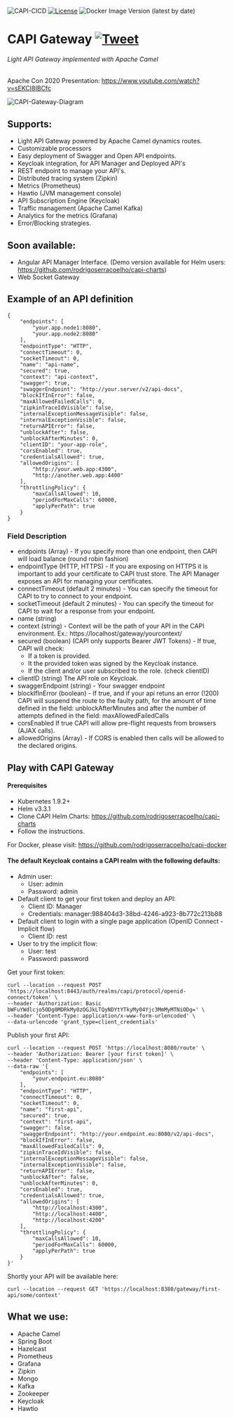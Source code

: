 ![CAPI-CICD](https://github.com/rodrigoserracoelho/capi-gateway/workflows/CAPI-CICD/badge.svg?branch=master)
[![License](https://img.shields.io/badge/License-Apache%202.0-blue.svg)](https://opensource.org/licenses/Apache-2.0)
![Docker Image Version (latest by date)](https://img.shields.io/docker/v/surisoft/capi-gateway)

# CAPI Gateway [![Tweet](https://img.shields.io/twitter/url/http/shields.io.svg?style=social)](https://twitter.com/intent/tweet?text=CAPI%20Apache%20Camel%20API%20Gateway&url=https://github.com/rodrigoserracoelho/capi-gateway)
###### Light API Gateway implemented with Apache Camel

Apache Con 2020 Presentation: https://www.youtube.com/watch?v=sEKCI8IBCfc

![CAPI-Gateway-Diagram](https://surisoft.io/assets/images/CAPI-Gateway-white.png)

## Supports:
* Light API Gateway powered by Apache Camel dynamics routes.
* Customizable processors
* Easy deployment of Swagger and Open API endpoints.
* Keycloak integration, for API Manager and Deployed API's
* REST endpoint to manage your API's.
* Distributed tracing system (Zipkin)
* Metrics (Prometheus)
* Hawtio (JVM management console)
* API Subscription Engine (Keycloak)
* Traffic management (Apache Camel Kafka)
* Analytics for the metrics (Grafana) 
* Error/Blocking strategies.

## Soon available:
* Angular API Manager Interface. (Demo version available for Helm users: https://github.com/rodrigoserracoelho/capi-charts)
* Web Socket Gateway

## Example of an API definition

    {
    	"endpoints": [
    		"your.app.node1:8080",
    		"your.app.node2:8080"
    	],
    	"endpointType": "HTTP",
    	"connectTimeout": 0,
    	"socketTimeout": 0,
    	"name": "api-name",
    	"secured": true,
    	"context": "api-context",
    	"swagger": true,
    	"swaggerEndpoint": "http://your.server/v2/api-docs",
    	"blockIfInError": false,
    	"maxAllowedFailedCalls": 0,
    	"zipkinTraceIdVisible": false,
    	"internalExceptionMessageVisible": false,
    	"internalExceptionVisible": false,
    	"returnAPIError": false,
    	"unblockAfter": false,
    	"unblockAfterMinutes": 0,
    	"clientID": "your-app-role",
    	"corsEnabled": true,
    	"credentialsAllowed": true,
    	"allowedOrigins": [
    		"http://your.web.app:4300",
    		"http://another.web.app:4400"
    	],
    	"throttlingPolicy": {
    		"maxCallsAllowed": 10,
    		"periodForMaxCalls": 60000,
    		"applyPerPath": true
    	}
    }
### Field Description

 * endpoints (Array) - If you specify more than one endpoint, then CAPI will load balance (round robin fashion)
 * endpointType (HTTP, HTTPS) - If you are exposing on HTTPS it is important to add your certificate to CAPI trust store. The API Manager exposes an API for managing your certificates.
 * connectTimeout (default 2 minutes) - You can specify the timeout for CAPI to try to connect to your endpoint.
 * socketTimeout (default 2 minutes) - You can specify the timeout for CAPI to wait for a response from your endpoint.
 * name (string) 
 * context (string) - Context will be the path of your API in the CAPI environment. Ex.: https://localhost/gateway/yourcontext/
 * secured (boolean) (CAPI only supports Bearer JWT Tokens) - If true, CAPI will check:
    * If a token is provided.
    * It the provided token was signed by the Keycloak instance.
    * If the client and/or user subscribed to the role. (check clientID)
 * clientID (string) The API role on Keycloak.
 * swaggerEndpoint (string) - Your swagger endpoint
 * blockIfInError (boolean) - If true, and if your api retuns an error (!200) CAPI will suspend the route to the faulty path, for the amount of time defined in the field: unblockAfterMinutes and after the number of attempts defined in the field: maxAllowedFailedCalls
 * corsEnabled  If true CAPI will allow pre-flight requests from browsers (AJAX calls). 
 * allowedOrigins (Array) - If CORS is enabled then calls will be allowed to the declared origins.
 
## Play with CAPI Gateway

#### Prerequisites
  * Kubernetes 1.9.2+
  * Helm v3.3.1
  * Clone CAPI Helm Charts: https://github.com/rodrigoserracoelho/capi-charts
  * Follow the instructions.
  
For Docker, please visit: https://github.com/rodrigoserracoelho/capi-docker

#### The default Keycloak contains a CAPI realm with the following defaults:
 * Admin user: 
   * User: admin
   * Password: admin
 * Default client to get your first token and deploy an API: 
   * Client ID: Manager
   * Credentials: manager:988404d3-38bd-4246-a923-8b772c213b88
 * Default client to login with a single page application (OpenID Connect - Implicit flow)
   * Client ID: rest
 * User to try the implicit flow:
   * User: test
   * Password: password    

Get your first token:
````
curl --location --request POST 'https://localhost:8443/auth/realms/capi/protocol/openid-connect/token' \
--header 'Authorization: Basic bWFuYWdlcjo5ODg0MDRkMy0zOGJkLTQyNDYtYTkyMy04Yjc3MmMyMTNiODg=' \
--header 'Content-Type: application/x-www-form-urlencoded' \
--data-urlencode 'grant_type=client_credentials'
````
Publish your first API:
````
curl --location --request POST 'https://localhost:8080/route' \
--header 'Authorization: Bearer [your first token]' \
--header 'Content-Type: application/json' \
--data-raw '{
    "endpoints": [
        "your.endpoint.eu:8080"
    ],
    "endpointType": "HTTP",
    "connectTimeout": 0,
    "socketTimeout": 0,
    "name": "first-api",
    "secured": true,
    "context": "first-api",
    "swagger": false,
    "swaggerEndpoint": "http://your.endpoint.eu:8080/v2/api-docs",
    "blockIfInError": false,
    "maxAllowedFailedCalls": 0,
    "zipkinTraceIdVisible": false,
    "internalExceptionMessageVisible": false,
    "internalExceptionVisible": false,
    "returnAPIError": false,
    "unblockAfter": false,
    "unblockAfterMinutes": 0,
    "corsEnabled": true,
    "credentialsAllowed": true,
    "allowedOrigins": [
        "http://localhost:4300",
        "http://localhost:4400",
        "http://localhost:4200"
    ],
    "throttlingPolicy": {
        "maxCallsAllowed": 10,
        "periodForMaxCalls": 60000,
        "applyPerPath": true
    }
}'
````
Shortly your API will be available here:
````
curl --location --request GET 'https://localhost:8380/gateway/first-api/some/context'
````
   
## What we use:
* Apache Camel
* Spring Boot
* Hazelcast
* Prometheus
* Grafana
* Zipkin
* Mongo
* Kafka
* Zookeeper
* Keycloak
* Hawtio
